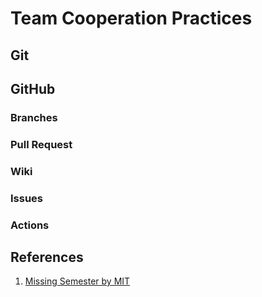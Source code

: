 # Team Cooperation Practices

## Git

## GitHub
### Branches

### Pull Request

### Wiki

### Issues

### Actions

## References
1. [Missing Semester by MIT](https://missing.csail.mit.edu)
